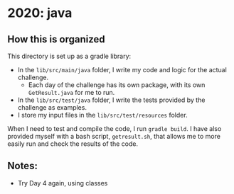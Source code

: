 # 2020: java

## How this is organized
This directory is set up as a gradle library:
- In the `lib/src/main/java` folder, I write my code and logic for the actual challenge.
	- Each day of the challenge has its own package, with its own `GetResult.java` for me to run.
- In the `lib/src/test/java` folder, I write the tests provided by the challenge as examples.
- I store my input files in the `lib/src/test/resources` folder.

When I need to test and compile the code, I run `gradle build`.
I have also provided myself with a bash script, `getresult.sh`, 
that allows me to more easily run and check the results of the code.

## Notes:
- Try Day 4 again, using classes
